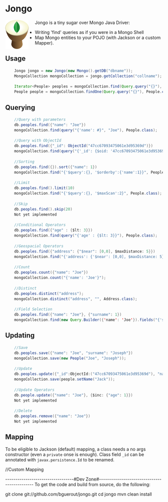 # Jongo

<img src="https://github.com/bguerout/jongo/raw/gh-pages/jongo.png" 
     alt="Jongo logo" 
     title="Jongo" 
     align="left" 
     width="75" 
     style="padding-right:20px;">

Jongo is a tiny sugar over Mongo Java Driver:

 * Writing 'find' queries as if you were in a Mongo Shell
 * Map Mongo entities to your POJO (with Jackson or a custom Mapper).

## Usage

```java
    Jongo jongo = new Jongo(new Mongo().getDB("dbname"));
    MongoCollection mongoCollection = jongo.getCollection("collname");
    
    Iterator<People> peoples = mongoCollection.find(Query.query("{}"), People.class);
    People people = mongoCollection.findOne(Query.query("{}"), People.class);
```

## Querying

```java
    //Query with parameters
    db.peoples.find({"name": "Joe"})
    mongoCollection.find(query("{'name': #}", "Joe"), People.class);
    
    //Query with ObjectId
    db.peoples.find({"_id": ObjectId("47cc67093475061e3d95369d")})
    mongoCollection.find(query("{'_id': {$oid: '47cc67093475061e3d95369d'}}"), People.class);
    
    //Sorting
    db.peoples.find({}).sort({"name": 1})
    mongoCollection.find("{'$query':{}, '$orderby':{'name':1}}", People.class);
    
    //Limit
    db.peoples.find().limit(10)
    mongoCollection.find("{'$query':{}, '$maxScan':2}", People.class);
    
    //Skip
    db.peoples.find().skip(20)
    Not yet implemented
    
    //Conditional Operators
    db.peoples.find({"age" : {$lt: 3}})
    mongoCollection.find(query("{'age' : {$lt: 3}}"), People.class);
    
    //Geospacial Operators
    db.peoples.find({"address": {"$near": [0,0], $maxDistance: 5}})
    mongoCollection.find("{'address': {'$near': [0,0], $maxDistance: 5}}", People.class);
    
    //Count
    db.peoples.count({"name": "Joe"})
    mongoCollection.count("{'name': 'Joe'}");
    
    //Distinct
    db.peoples.distinct("address");
    mongoCollection.distinct("address", "", Address.class);
    
    //Field Selection
    db.peoples.find({"name": "Joe"}, {"surname": 1})
    mongoCollection.find(new Query.Builder({'name': 'Joe'}).fields("{'surname': 1}").build(), People.class);
```

## Updating

```java
    //Save
    db.peoples.save({"name": "Joe", "surname": "Joseph"})
    mongoCollection.save(new People("Joe", "Joseph"));
    
    //Update
    db.peoples.update({"_id":ObjectId:("47cc67093475061e3d95369d"), "name": "Jack"})
    mongoCollection.save(people.setName("Jack"));
    
    //Update Operators
    db.people.update({"name": "Joe"}, {$inc: {"age": 1}})
    Not yet implemented
    
    //Delete
    db.peoples.remove({"name": "Joe"})
    Not yet implemented
```

## Mapping

To be eligible to Jackson (default) mapping, a class needs a no args constructor (even a `private` onse is enough). 
Class field `_id` can be annotated with `javax.persistence.Id` to be renamed. 

//Custom Mapping

----------------------------------#Dev Zone#---------------------------------------------
To get the code and build from source, do the following:

git clone  git://github.com/bguerout/jongo.git
cd jongo
mvn clean install

